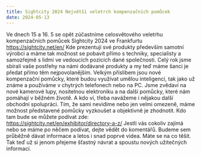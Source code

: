 ```yaml
---
title: Sightcity 2024 Největší veletrch kompenzačních pomůcek 
date: 2024-05-13
---
```

Ve dnech 15 a 16. 5 se opět zúčastníme celosvětového veletrhu kompenzačních pomůcek Sightcity 2024 ve Frankfurtu
https://sightcity.net/en/
Kde prezentují své produkty především samotní výrobci a máme tak možnost se pobavit přímo s techniky, specialisty a samozřejmě s lidmi ve vedoucích pozicích dané společnosti.
Celý rok jsme sbírali vaše postřehy na námi dodávané produkty a my teď máme šanci je předat přímo těm nejpovolanějším.
Velkým příslibem jsou nové kompenzační pomůcky, které budou využívat umělou inteligenci, tak jako už známe a používáme v chytrých telefonech nebo na PC.
Jsme zvědaví na nové kamerové lupy, nositelnou elektroniku a na další pomůcky, které nám pomáhají v běžném životě.
A kdo ví, třeba navážeme i nějakou další obchodní spolupráci.
Tím, že sami nevidíme nebo jen velmi omezeně, máme možnost představené pomůcky vyzkoušet a objektivně je zhodnotit.
Kdo tam bude se můžete podívat zde:
https://sightcity.net/en/exhibitor/directory-a-z/
Jestli vás cokoliv zajímá nebo se máme po něčem podívat, dejte vědět do komentářů.
Budeme sem průběžně dávat informace a letos i snad poprvé videa.
Máte se na co těšit.
Tak teď už si jenom přejeme šťastný návrat a spoustu nových užitečných informací.
